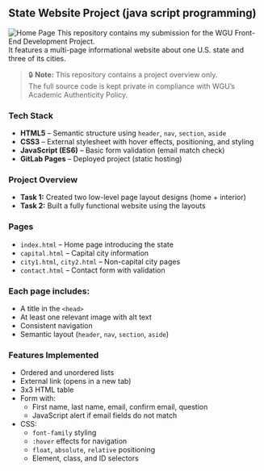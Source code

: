 ## State Website Project (java script programming)

![Home Page](images/screenshot.png)
This repository contains my submission for the WGU Front-End Development Project.  
It features a multi-page informational website about one U.S. state and three of its cities.

> 🔒 **Note:** This repository contains a project overview only.  
> The full source code is kept private in compliance with WGU’s Academic Authenticity Policy.  

###  Tech Stack

- **HTML5** – Semantic structure using `header`, `nav`, `section`, `aside`
- **CSS3** – External stylesheet with hover effects, positioning, and styling
- **JavaScript (ES6)** – Basic form validation (email match check)
- **GitLab Pages** – Deployed project (static hosting)

### Project Overview

- **Task 1:** Created two low-level page layout designs (home + interior)
- **Task 2:** Built a fully functional website using the layouts

### Pages

- `index.html` – Home page introducing the state
- `capital.html` – Capital city information
- `city1.html`, `city2.html` – Non-capital city pages
- `contact.html` – Contact form with validation

### Each page includes:
- A title in the `<head>`
- At least one relevant image with alt text
- Consistent navigation
- Semantic layout (`header`, `nav`, `section`, `aside`)

### Features Implemented

- Ordered and unordered lists
- External link (opens in a new tab)
- 3x3 HTML table
- Form with:
  - First name, last name, email, confirm email, question
  - JavaScript alert if email fields do not match
- CSS:
  - `font-family` styling
  - `:hover` effects for navigation
  - `float`, `absolute`, `relative` positioning
  - Element, class, and ID selectors
    
